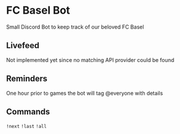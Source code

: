 # FC Basel Bot
Small Discord Bot to keep track of our beloved FC Basel

## Livefeed
Not implemented yet since no matching API provider could be found

## Reminders
One hour prior to games the bot will tag @everyone with details

## Commands
``!next``
``!last``
``!all``
